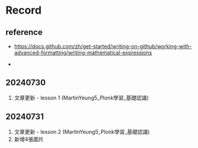 # Record

## reference
* https://docs.github.com/zh/get-started/writing-on-github/working-with-advanced-formatting/writing-mathematical-expressions

* 

## 20240730
1. 文章更新 - lesson 1 (MartinYeung5_Plonk學習_基礎認識)

## 20240731
1. 文章更新 - lesson 2 (MartinYeung5_Plonk學習_基礎認識)
2. 新增4張圖片